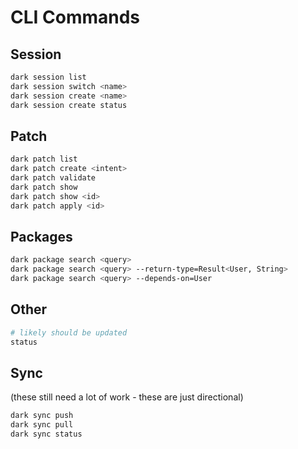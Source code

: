# CLI Commands

## Session
```bash
dark session list                    
dark session switch <name>           
dark session create <name>           
dark session create status           
```

## Patch
```bash
dark patch list                      
dark patch create <intent>           
dark patch validate        
dark patch show
dark patch show <id>
dark patch apply <id>
```


## Packages
```bash
dark package search <query>
dark package search <query> --return-type=Result<User, String>
dark package search <query> --depends-on=User
```

## Other
```bash
# likely should be updated
status
```

## Sync
(these still need a lot of work - these are just directional)
```bash
dark sync push
dark sync pull
dark sync status
```